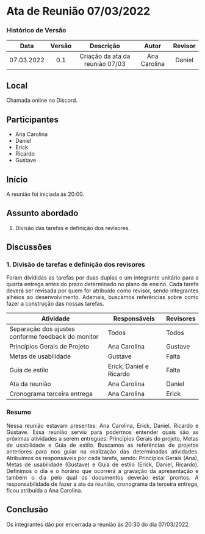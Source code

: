# Ata de Reunião 07/03/2022


### Histórico de Versão

|  Data  | Versão | Descrição | Autor | Revisor |
| :----: | :----: | :-------: | :---: | :--------:|
| 07.03.2022 | 0.1 | Criação da ata da reunião 07/03 | Ana Carolina | Daniel | 

## Local

Chamada online no Discord.

## Participantes
- Ana Carolina
- Daniel
- Erick
- Ricardo
- Gustave

## Início

A reunião foi iniciada às 20:00.

## Assunto abordado

1. Divisão das tarefas e definição dos revisores.

## Discussões

### 1. Divisão de tarefas e definição dos revisores
<p style="text-align: justify;">Foram divididas as tarefas por duas duplas e um integrante unitário para a quarta entrega antes do prazo determinado no plano de ensino. Cada tarefa deverá ser revisada por quem for atribuído como revisor, sendo integrantes alheios ao desenvolvimento. Ademais, buscamos referências sobre como fazer a construção das nossas tarefas.
</p>

| Atividade | Responsáveis | Revisores |
|--|--|--|
| Separação dos ajustes conforme feedback do monitor  | Todos | Todos |
| Princípios Gerais de Projeto | Ana Carolina  | Gustave |
| Metas de usabilidade | Gustave |  Falta |
| Guia de estilo | Erick, Daniel e Ricardo | Falta |
| Ata da reunião | Ana Carolina | Daniel |
| Cronograma terceira entrega | Ana Carolina | Erick |

### Resumo
<p style="text-align: justify;">
Nessa reunião estavam presentes: Ana Carolina, Erick, Daniel, Ricardo e Gustave. Essa reunião serviu para podermos entender quais são as próximas atividades a serem entregues: Princípios Gerais do projeto, Metas de usabilidade e Guia de estilo. Buscamos as referências de projetos anteriores para nos guiar na realização das determinadas atividades. Atribuímos os responsáveis por cada tarefa, sendo: Princípios Gerais (Ana), Metas de usabilidade (Gustave) e Guia de estilo (Erick, Daniel, Ricardo). Definimos o dia e o horário que ocorrerá a gravação da apresentação e também o dia pelo qual os documentos deverão estar prontos. A responsabilidade de fazer a ata da reunião, cronograma da terceira entrega, ficou atribuída a Ana Carolina.
</p>

## Conclusão
Os integrantes dão por encerrada a reunião às 20:30 do dia 07/03/2022.